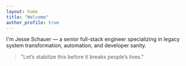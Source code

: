 ```yaml
---
layout: home
title: "Welcome"
author_profile: true
---
```


I'm Jesse Schauer — a senior full-stack engineer specializing in legacy system transformation, automation, and developer sanity.

> "Let’s stabilize this before it breaks people’s lives."
